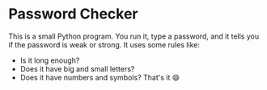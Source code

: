 # Password Checker
This is a small Python program.
You run it, type a password, and it tells you if the password is weak or strong.
It uses some rules like:
- Is it long enough?
- Does it have big and small letters?
- Does it have numbers and symbols?
That's it 😄
